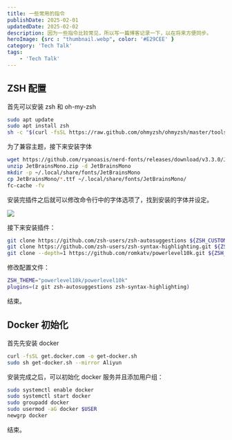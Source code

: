 ```yaml
---
title: 一些常用的指令
publishDate: 2025-02-01
updatedDate: 2025-02-02
description: 因为一些指令比较常见，所以写一篇博客记录一下，以在将来方便同步。
heroImage: {src : "thumbnail.webp", color: '#E29CEE' }
category: 'Tech Talk'
tags:
    - 'Tech Talk'
---
```


## ZSH 配置

首先可以安装 zsh 和 oh-my-zsh

```bash
sudo apt update
sudo apt install zsh
sh -c "$(curl -fsSL https://raw.github.com/ohmyzsh/ohmyzsh/master/tools/install.sh)"
```

为了兼容主题，接下来安装字体

```bash
wget https://github.com/ryanoasis/nerd-fonts/releases/download/v3.3.0/JetBrainsMono.zip -O JetBrainsMono.zip
unzip JetBrainsMono.zip -d JetBrainsMono
mkdir -p ~/.local/share/fonts/JetBrainsMono
cp JetBrainsMono/*.ttf ~/.local/share/fonts/JetBrainsMono/
fc-cache -fv
```

安装完插件之后就可以修改命令行中的字体选项了，找到安装的字体并设定。


<div class="flex justify-center my-4">
    <img src="https://pic.axi404.top/image.45hryie6yz.webp" class="rounded-lg shadow-md max-w-xl w-full" />
</div>

接下来安装插件：

```bash
git clone https://github.com/zsh-users/zsh-autosuggestions ${ZSH_CUSTOM:-~/.oh-my-zsh/custom}/plugins/zsh-autosuggestions
git clone https://github.com/zsh-users/zsh-syntax-highlighting.git ${ZSH_CUSTOM:-~/.oh-my-zsh/custom}/plugins/zsh-syntax-highlighting
git clone --depth=1 https://github.com/romkatv/powerlevel10k.git ${ZSH_CUSTOM:-$HOME/.oh-my-zsh/custom}/themes/powerlevel10k
```

修改配置文件：

```bash title="~/.zshrc"
ZSH_THEME="powerlevel10k/powerlevel10k"
plugins=(z git zsh-autosuggestions zsh-syntax-highlighting)
```

结束。

## Docker 初始化

首先先安装 docker

```bash
curl -fsSL get.docker.com -o get-docker.sh
sudo sh get-docker.sh --mirror Aliyun
```

安装完成之后，可以初始化 docker 服务并且添加用户组：

```bash
sudo systemctl enable docker
sudo systemctl start docker
sudo groupadd docker
sudo usermod -aG docker $USER
newgrp docker
```

结束。
